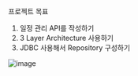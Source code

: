 프로젝트 목표
1. 일정 관리 API를 작성하기
2. 3 Layer Architecture 사용하기
3. JDBC 사용해서 Repository 구성하기

![image](https://github.com/user-attachments/assets/ef42449f-bcf7-40ba-91ef-e2045505aa6f)
